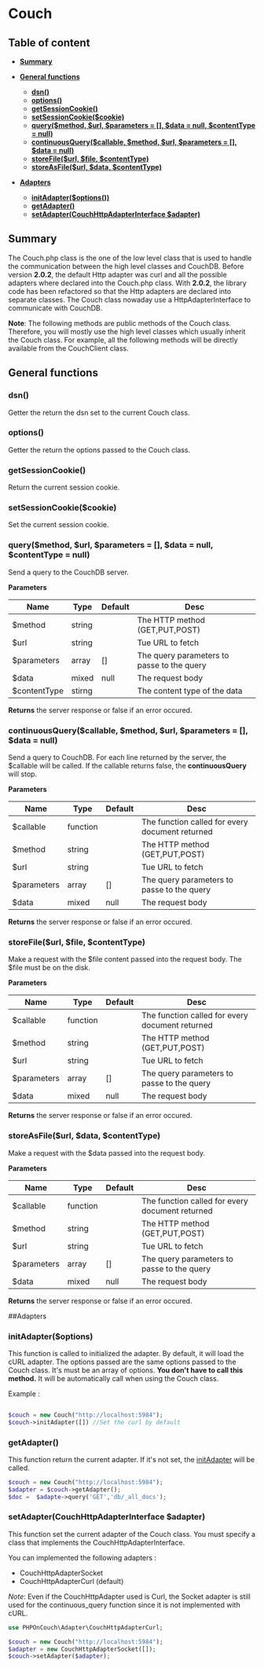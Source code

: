 # Couch

## Table of content

- [**Summary**](#summary)
- [**General functions**](#general-functions)
    + [**dsn()**](#dsn)
    + [**options()**](#options)
    + [**getSessionCookie()**](#getsessioncookie)
    + [**setSessionCookie($cookie)**](#setsessioncookiecookie)
    + [**query($method, $url, $parameters = [], $data = null, $contentType = null)**](#querymethod-url-parameters---data--null-contenttype--null)
    + [**continuousQuery($callable, $method, $url, $parameters = [], $data = null)**](#continuousquerycallable-method-url-parameters---data--null)
    + [**storeFile($url, $file, $contentType)**](#storefileurl-file-contenttype)
    + [**storeAsFile($url, $data, $contentType)**](#storeasfileurl-data-contenttype)
    
- [**Adapters**](#adapters)
    + [**initAdapter($options())**](#initadapteroptions)
    + [**getAdapter()**](#getadapter)
    + [**setAdapter(CouchHttpAdapterInterface $adapter)**](#setadaptercouchhttpadapterinterface-adapter)

## Summary

The Couch.php class is the one of the low level class that is used to handle the communication between the high level classes and CouchDB. Before version **2.0.2**, the default Http adapter was curl and all the possible adapters where declared into the Couch.php class. With **2.0.2**, the library code has been refactored so  that the Http adapters are declared into separate classes. The Couch class nowaday use a HttpAdapterInterface to communicate with CouchDB.

**Note**: The following methods are public methods of the Couch class. Therefore, you will mostly use the high level classes which usually inherit the Couch class. For example, all the following methods will be directly available from the CouchClient class.

## General functions 

### dsn()

Getter the return the dsn set to the current Couch class.

### options()

Getter the return the options passed to the Couch class.

### getSessionCookie()

Return the current session cookie.

### setSessionCookie($cookie)

Set the current session cookie.

### query($method, $url, $parameters = [], $data = null, $contentType = null)

Send a query to the CouchDB server. 

**Parameters**

| Name | Type | Default | Desc |
|---|---|---|---|
| $method | string |   | The HTTP method (GET,PUT,POST) |
| $url | string |   | Tue URL to fetch |
| $parameters | array | [] | The query parameters to passe to the query |
| $data | mixed | null | The request body | 
| $contentType | stirng |   | The content type of the data |

**Returns**  the server response or false if an error occured.

### continuousQuery($callable, $method, $url, $parameters = [], $data = null)

Send a query to CouchDB. For each line returned by the server, the $callable will be called. If the callable returns false, the **continuousQuery** will stop.

**Parameters**

| Name | Type | Default | Desc |
|---|---|---|---|
| $callable | function |   | The function called for every document returned |
| $method | string |   | The HTTP method (GET,PUT,POST) |
| $url | string |   | Tue URL to fetch |
| $parameters | array | [] | The query parameters to passe to the query |
| $data | mixed | null | The request body | 

**Returns**  the server response or false if an error occured.

### storeFile($url, $file, $contentType)

Make a request with the $file content passed into the request body. The $file must be on the disk.

**Parameters**

| Name | Type | Default | Desc |
|---|---|---|---|
| $callable | function |   | The function called for every document returned |
| $method | string |   | The HTTP method (GET,PUT,POST) |
| $url | string |   | Tue URL to fetch |
| $parameters | array | [] | The query parameters to passe to the query |
| $data | mixed | null | The request body | 

**Returns**  the server response or false if an error occured.

### storeAsFile($url, $data, $contentType)

Make a request with the $data passed into the request body.

**Parameters**

| Name | Type | Default | Desc |
|---|---|---|---|
| $callable | function |   | The function called for every document returned |
| $method | string |   | The HTTP method (GET,PUT,POST) |
| $url | string |   | Tue URL to fetch |
| $parameters | array | [] | The query parameters to passe to the query |
| $data | mixed | null | The request body | 

**Returns**  the server response or false if an error occured.

##Adapters



### initAdapter($options)

This function is called to initialized the adapter. By default, it will load the cURL adapter. The options passed are the same options passed to the Couch class. It's must be an array of options. **You don't have to call this method.** It will be automatically call when using the Couch class.

Example :

```php

$couch = new Couch("http://localhost:5984");
$couch->initAdapter([]) //Set the curl by default
```


### getAdapter()

This function return the current adapter. If it's not set, the [initAdapter](#initadapter-options) will be called. 

```php
$couch = new Couch("http://localhost:5984");
$adapter = $couch->getAdapter();
$doc =  $adapte->query('GET','db/_all_docs');
```

### setAdapter(CouchHttpAdapterInterface $adapter)

This function set the current adapter of the Couch class. You must specify a class that implements the CouchHttpAdapterInterface.

You can implemented the following adapters :

 - CouchHttpAdapterSocket
 - CouchHttpAdapterCurl (default)

*Note*: Even if the CouchHttpAdapter used is Curl, the Socket adapter is still used for the continuous_query function since it is not implemented with cURL.

```php
use PHPOnCouch\Adapter\CouchHttpAdapterCurl;

$couch = new Couch("http://localhost:5984");
$adapter = new CouchHttpAdapterSocket([]);
$couch->setAdapter($adapter);
```
